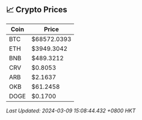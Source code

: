 ## 📈 Crypto Prices

| Coin | Price |
| ---- | ----- |
| BTC | $68572.0393 |
| ETH | $3949.3042 |
| BNB | $489.3212 |
| CRV | $0.8053 |
| ARB | $2.1637 |
| OKB | $61.2458 |
| DOGE | $0.1700 |

_Last Updated: 2024-03-09 15:08:44.432 +0800 HKT_